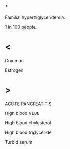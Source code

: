# .

Familial hypertriglyceridemia.

1 in 100 people.

# <

Common

Estrogen

# >

ACUTE PANCREATITIS

High blood VLDL

High blood cholesterol

High blood triglyceride

Turbid serum
